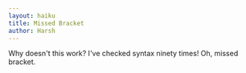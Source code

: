 ```yaml
---
layout: haiku
title: Missed Bracket
author: Harsh
---
```


Why doesn't this work?
I've checked syntax ninety times!
Oh, missed bracket.
